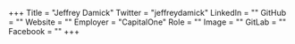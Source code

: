 +++
Title = "Jeffrey Damick"
Twitter = "jeffreydamick"
LinkedIn = ""
GitHub = ""
Website = ""
Employer = "CapitalOne"
Role = ""
Image = ""
GitLab = ""
Facebook = ""
+++
